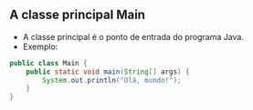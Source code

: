 ## A classe principal **Main**
- A classe principal é o ponto de entrada do programa Java.
- Exemplo:
```java
public class Main {
    public static void main(String[] args) {
        System.out.println("Olá, mundo!");
    }
}
```